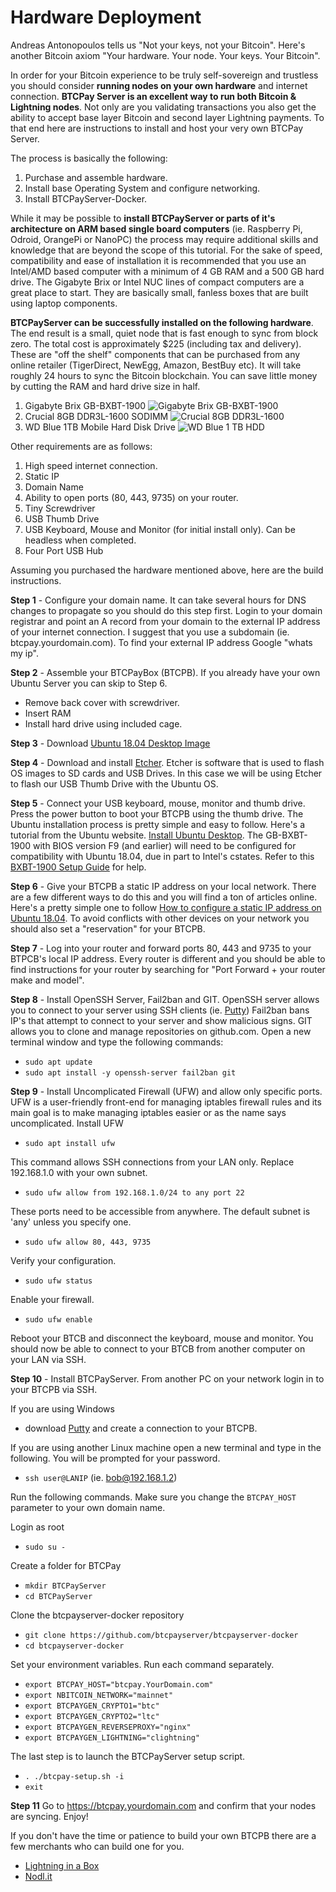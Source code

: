 # Hardware Deployment

Andreas Antonopoulos tells us "Not your keys, not your Bitcoin".
Here's another Bitcoin axiom "Your hardware. Your node. Your keys. Your Bitcoin".

In order for your Bitcoin experience to be truly self-sovereign and trustless you should consider **running nodes on your own hardware** and internet connection.
**BTCPay Server is an excellent way to run both Bitcoin & Lightning nodes**.
Not only are you validating transactions you also get the ability to accept base layer Bitcoin and second layer Lightning payments.
To that end here are instructions to install and host your very own BTCPay Server.

The process is basically the following:

1. Purchase and assemble hardware.
2. Install base Operating System and configure networking.
3. Install BTCPayServer-Docker.

While it may be possible to **install BTCPayServer or parts of it's architecture on ARM based single board computers** (ie. Raspberry Pi, Odroid, OrangePi or NanoPC) the process may require additional skills and knowledge that are beyond the scope of this tutorial.
For the sake of speed, compatibility and ease of installation it is recommended that you use an Intel/AMD based computer with a minimum of 4 GB RAM and a 500 GB hard drive.  The Gigabyte Brix or Intel NUC lines of compact computers are a great place to start. They are basically small, fanless boxes that are built using laptop components.

**BTCPayServer can be successfully installed on the following hardware**.  The end result is a small, quiet node that is fast enough to sync from block zero.  The total cost is approximately $225 (including tax and delivery).  These are "off the shelf" components that can be purchased from any online retailer (TigerDirect, NewEgg, Amazon, BestBuy etc).   It will take roughly 24 hours to sync the Bitcoin blockchain. You can save little money by cutting the RAM and hard drive size in half.

1. Gigabyte Brix GB-BXBT-1900
![Gigabyte Brix GB-BXBT-1900](https://i1.wp.com/lightninginabox.co/wp-content/uploads/2018/08/20150603180458_m.png?resize=300%2C254&ssl=1 "Gigabyte Brix GB-BXBT-1900")
2. Crucial 8GB DDR3L-1600 SODIMM
![Crucial 8GB DDR3L-1600](https://i0.wp.com/lightninginabox.co/wp-content/uploads/2018/08/204-pinsodimmddr3.png?resize=300%2C133&ssl=1 "Crucial 8GB DDR3L-1600 SODIMM")
3. WD Blue 1TB Mobile Hard Disk Drive
![WD Blue 1 TB HDD](https://i1.wp.com/lightninginabox.co/wp-content/uploads/2018/08/81qCyd2gDL._SL1500_.jpg?resize=300%2C300&ssl=1 "WD Blue 1TB Mobile Hard Disk Drive")

Other requirements are as follows:

1. High speed internet connection.
2. Static IP
3. Domain Name
4. Ability to open ports (80, 443, 9735) on your router.
5. Tiny Screwdriver
6. USB Thumb Drive
7. USB Keyboard, Mouse and Monitor (for initial install only). Can be headless when completed.
8. Four Port USB Hub

Assuming you purchased the hardware mentioned above, here are the build instructions.

**Step 1** - Configure your domain name.
It can take several hours for DNS changes to propagate so you should do this step first.
Login to your domain registrar and point an A record from your domain to the external IP address of your internet connection.
I suggest that you use a subdomain (ie. btcpay.yourdomain.com).
To find your external IP address Google "whats my ip".

**Step 2** - Assemble your BTCPayBox (BTCPB).  If you already have your own Ubuntu Server you can skip to Step 6.

- Remove back cover with screwdriver.
- Insert RAM
- Install hard drive using included cage.

**Step 3** - Download [Ubuntu 18.04 Desktop Image](https://releases.ubuntu.com/18.04/)

**Step 4** - Download and install [Etcher](https://etcher.io/).  Etcher is software that is used to flash OS images to SD cards and USB Drives.
In this case we will be using Etcher to flash our USB Thumb Drive with the Ubuntu OS.

**Step 5** - Connect your USB keyboard, mouse, monitor and thumb drive.  Press the power button to boot your BTCPB using the thumb drive.  The Ubuntu installation process is pretty simple and easy to follow. Here's a tutorial from the Ubuntu website.  [Install Ubuntu Desktop](https://tutorials.ubuntu.com/tutorial/tutorial-install-ubuntu-desktop#0). The GB-BXBT-1900 with BIOS version F9 (and earlier) will need to be configured for compatibility with Ubuntu 18.04, due in part to Intel's cstates. Refer to this [BXBT-1900 Setup Guide](https://gist.github.com/plembo/4d52f7c71739a54f1a023814bbb87e00) for help.

**Step 6** - Give your BTCPB a static IP address on your local network. There are a few different ways to do this and you will find a ton of articles online. Here's a pretty simple one to follow [How to configure a static IP address on Ubuntu 18.04](https://linuxconfig.org/how-to-configure-static-ip-address-on-ubuntu-18-04-bionic-beaver-linux).  To avoid conflicts with other devices on your network you should also set a "reservation" for your BTCPB.

**Step 7** - Log into your router and forward ports 80, 443 and 9735 to your BTPCB's local IP address. Every router is different and you should be able to find instructions for your router by searching for "Port Forward + your router make and model".

**Step 8** - Install OpenSSH Server, Fail2ban and GIT.  OpenSSH server allows you to connect to your server using SSH clients (ie. [Putty](https://www.putty.org/)) Fail2ban bans IP's that attempt to connect to your server and show malicious signs.  GIT allows you to clone and manage repositories on github.com.
Open a new terminal window and type the following commands:

- `sudo apt update`
- `sudo apt install -y openssh-server fail2ban git`

**Step 9** - Install Uncomplicated Firewall (UFW) and allow only specific ports. UFW is a user-friendly front-end for managing iptables firewall rules and its main goal is to make managing iptables easier or as the name says uncomplicated.
Install UFW

- `sudo apt install ufw`

This command allows SSH connections from your LAN only. Replace 192.168.1.0 with your own subnet.

- `sudo ufw allow from 192.168.1.0/24 to any port 22`

These ports need to be accessible from anywhere.  The default subnet is 'any' unless you specify one.

- `sudo ufw allow 80, 443, 9735`

Verify your configuration.

- `sudo ufw status`

Enable your firewall.

- `sudo ufw enable`

Reboot your BTCB and disconnect the keyboard, mouse and monitor. You should now be able to connect to your BTCB from another computer on your LAN via SSH.

**Step 10** - Install BTCPayServer.
From another PC on your network login in to your BTCPB via SSH.

If you are using Windows

- download [Putty](https://releases.ubuntu.com/18.04/) and create a connection to your BTCPB.

If you are using another Linux machine open a new terminal and type in the following.
You will be prompted for your password.

- `ssh user@LANIP` (ie. bob@192.168.1.2)

Run the following commands.
Make sure you change the `BTCPAY_HOST` parameter to your own domain name.

Login as root

- `sudo su -`

Create a folder for BTCPay

- `mkdir BTCPayServer`
- `cd BTCPayServer`

Clone the btcpayserver-docker repository

- `git clone https://github.com/btcpayserver/btcpayserver-docker`
- `cd btcpayserver-docker`

Set your environment variables.
Run each command separately.

- `export BTCPAY_HOST="btcpay.YourDomain.com"`
- `export NBITCOIN_NETWORK="mainnet"`
- `export BTCPAYGEN_CRYPTO1="btc"`
- `export BTCPAYGEN_CRYPTO2="ltc"`
- `export BTCPAYGEN_REVERSEPROXY="nginx"`
- `export BTCPAYGEN_LIGHTNING="clightning"`

The last step is to launch the BTCPayServer setup script.

- `. ./btcpay-setup.sh -i`
- `exit`

**Step 11**
Go to https://btcpay.yourdomain.com and confirm that your nodes are syncing.
Enjoy!

If you don't have the time or patience to build your own BTCPB there are a few merchants who can build one for you.

- [Lightning in a Box](https://lightninginabox.co)
- [Nodl.it](https://nodl.it)
